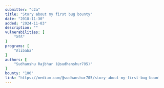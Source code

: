 ```yaml
---
submitter: "c2a"
title: "Story about my first bug bounty"
date: "2018-11-30"
added: "2024-11-03"
description: ""
vulnerabilities: [
    "XSS"
]
programs: [
    "Alibaba"
]
authors: [
    "Sudhanshu Rajbhar (@sudhanshur705)"
]
bounty: "100"
link: "https://medium.com/@sudhanshur705/story-about-my-first-bug-bounty-9fe710be8241"
---
```





